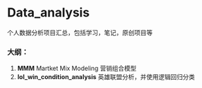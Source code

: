 # Data_analysis
个人数据分析项目汇总，包括学习，笔记，原创项目等

### 大纲：
1. **MMM**   Martket Mix Modeling 营销组合模型
2. **lol_win_condition_analysis**   英雄联盟分析，并使用逻辑回归分类
